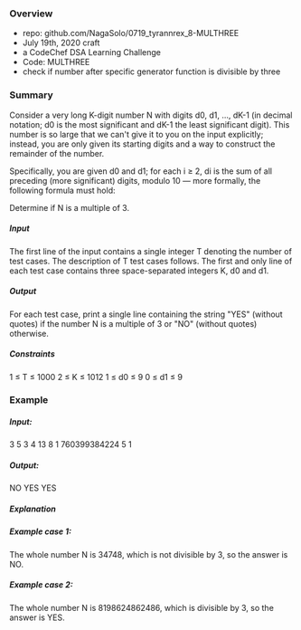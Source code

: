 ### Overview
- repo: github.com/NagaSolo/0719_tyrannrex_8-MULTHREE
- July 19th, 2020 craft
- a CodeChef DSA Learning Challenge
- Code: MULTHREE
- check if number after specific generator function is divisible by three

### Summary
Consider a very long K-digit number N with digits d0, d1, ..., dK-1 (in decimal notation; d0 is the most significant and dK-1 the least significant digit). This number is so large that we can't give it to you on the input explicitly; instead, you are only given its starting digits and a way to construct the remainder of the number.

Specifically, you are given d0 and d1; for each i ≥ 2, di is the sum of all preceding (more significant) digits, modulo 10 — more formally, the following formula must hold: 

Determine if N is a multiple of 3.

##### Input
The first line of the input contains a single integer T denoting the number of test cases. The description of T test cases follows.
The first and only line of each test case contains three space-separated integers K, d0 and d1.

##### Output
For each test case, print a single line containing the string "YES" (without quotes) if the number N is a multiple of 3 or "NO" (without quotes) otherwise.

##### Constraints
1 ≤ T ≤ 1000
2 ≤ K ≤ 1012
1 ≤ d0 ≤ 9
0 ≤ d1 ≤ 9

### Example

##### Input:
3
5 3 4
13 8 1
760399384224 5 1

##### Output:
NO
YES
YES

##### Explanation
##### Example case 1: 
The whole number N is 34748, which is not divisible by 3, so the answer is NO.

##### Example case 2: 
The whole number N is 8198624862486, which is divisible by 3, so the answer is YES.
